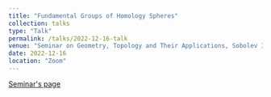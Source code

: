 ```yaml
---
title: "Fundamental Groups of Homology Spheres"
collection: talks
type: "Talk"
permalink: /talks/2022-12-16-talk
venue: "Seminar on Geometry, Topology and Their Applications, Sobolev Institute of Mathematics"
date: 2022-12-16
location: "Zoom"
---
```


[Seminar's page](http://www.math.nsc.ru/seminars/gtp)
